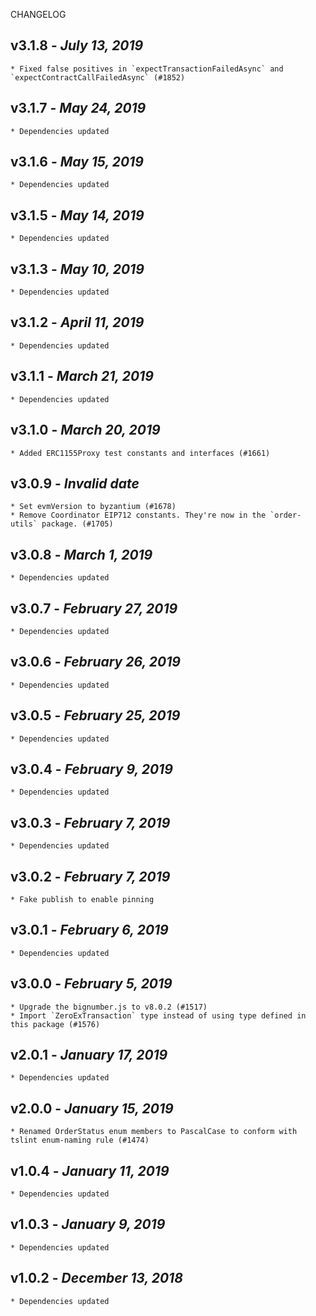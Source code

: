 <!--
changelogUtils.file is auto-generated using the monorepo-scripts package. Don't edit directly.
Edit the package's CHANGELOG.json file only.
-->

CHANGELOG

## v3.1.8 - _July 13, 2019_

    * Fixed false positives in `expectTransactionFailedAsync` and `expectContractCallFailedAsync` (#1852)

## v3.1.7 - _May 24, 2019_

    * Dependencies updated

## v3.1.6 - _May 15, 2019_

    * Dependencies updated

## v3.1.5 - _May 14, 2019_

    * Dependencies updated

## v3.1.3 - _May 10, 2019_

    * Dependencies updated

## v3.1.2 - _April 11, 2019_

    * Dependencies updated

## v3.1.1 - _March 21, 2019_

    * Dependencies updated

## v3.1.0 - _March 20, 2019_

    * Added ERC1155Proxy test constants and interfaces (#1661)

## v3.0.9 - _Invalid date_

    * Set evmVersion to byzantium (#1678)
    * Remove Coordinator EIP712 constants. They're now in the `order-utils` package. (#1705)

## v3.0.8 - _March 1, 2019_

    * Dependencies updated

## v3.0.7 - _February 27, 2019_

    * Dependencies updated

## v3.0.6 - _February 26, 2019_

    * Dependencies updated

## v3.0.5 - _February 25, 2019_

    * Dependencies updated

## v3.0.4 - _February 9, 2019_

    * Dependencies updated

## v3.0.3 - _February 7, 2019_

    * Dependencies updated

## v3.0.2 - _February 7, 2019_

    * Fake publish to enable pinning

## v3.0.1 - _February 6, 2019_

    * Dependencies updated

## v3.0.0 - _February 5, 2019_

    * Upgrade the bignumber.js to v8.0.2 (#1517)
    * Import `ZeroExTransaction` type instead of using type defined in this package (#1576)

## v2.0.1 - _January 17, 2019_

    * Dependencies updated

## v2.0.0 - _January 15, 2019_

    * Renamed OrderStatus enum members to PascalCase to conform with tslint enum-naming rule (#1474)

## v1.0.4 - _January 11, 2019_

    * Dependencies updated

## v1.0.3 - _January 9, 2019_

    * Dependencies updated

## v1.0.2 - _December 13, 2018_

    * Dependencies updated
